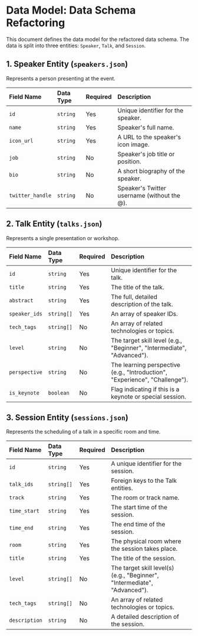 # Data Model: Data Schema Refactoring

This document defines the data model for the refactored data schema. The data is split into three entities: `Speaker`, `Talk`, and `Session`.

## 1. Speaker Entity (`speakers.json`)

Represents a person presenting at the event.

| Field Name | Data Type | Required | Description |
| :-- | :-- | :-- | :-- |
| `id` | `string` | Yes | Unique identifier for the speaker. |
| `name` | `string` | Yes | Speaker's full name. |
| `icon_url` | `string` | Yes | A URL to the speaker's icon image. |
| `job` | `string` | No | Speaker's job title or position. |
| `bio` | `string` | No | A short biography of the speaker. |
| `twitter_handle` | `string` | No | Speaker's Twitter username (without the @). |

## 2. Talk Entity (`talks.json`)

Represents a single presentation or workshop.

| Field Name | Data Type | Required | Description |
| :-- | :-- | :-- | :-- |
| `id` | `string` | Yes | Unique identifier for the talk. |
| `title` | `string` | Yes | The title of the talk. |
| `abstract` | `string` | Yes | The full, detailed description of the talk. |
| `speaker_ids` | `string[]` | Yes | An array of speaker IDs. |
| `tech_tags` | `string[]` | No | An array of related technologies or topics. |
| `level` | `string` | No | The target skill level (e.g., "Beginner", "Intermediate", "Advanced"). |
| `perspective` | `string` | No | The learning perspective (e.g., "Introduction", "Experience", "Challenge"). |
| `is_keynote` | `boolean` | No | Flag indicating if this is a keynote or special session. |

## 3. Session Entity (`sessions.json`)

Represents the scheduling of a talk in a specific room and time.

| Field Name | Data Type | Required | Description |
| :-- | :-- | :-- | :-- |
| `id` | `string` | Yes | A unique identifier for the session. |
| `talk_ids` | `string[]` | Yes | Foreign keys to the Talk entities. |
| `track` | `string` | Yes | The room or track name. |
| `time_start` | `string` | Yes | The start time of the session. |
| `time_end` | `string` | Yes | The end time of the session. |
| `room` | `string` | Yes | The physical room where the session takes place. |
| `title` | `string` | Yes | The title of the session. |
| `level` | `string[]` | No | The target skill level(s) (e.g., "Beginner", "Intermediate", "Advanced"). |
| `tech_tags` | `string[]` | No | An array of related technologies or topics. |
| `description` | `string` | No | A detailed description of the session. |
